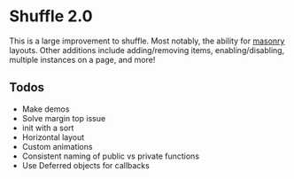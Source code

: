 # Shuffle 2.0

This is a large improvement to shuffle. Most notably, the ability for [masonry](http://masonry.desandro.com) layouts. Other additions include adding/removing items, enabling/disabling, multiple instances on a page, and more!

## Todos
* Make demos
* Solve margin top issue
* init with a sort
* Horizontal layout
* Custom animations
* Consistent naming of public vs private functions
* Use Deferred objects for callbacks
